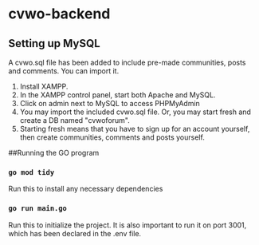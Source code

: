 # cvwo-backend

## Setting up MySQL

A cvwo.sql file has been added to include pre-made communities, posts and comments. You can import it.

1. Install XAMPP.
2. In the XAMPP control panel, start both Apache and MySQL.
3. Click on admin next to MySQL to access PHPMyAdmin
4. You may import the included cvwo.sql file. Or, you may start fresh and create a DB named "cvwoforum".
5. Starting fresh means that you have to sign up for an account yourself, then create communities, comments and posts yourself.

##Running the GO program
### `go mod tidy`
Run this to install any necessary dependencies

### `go run main.go`
Run this to initialize the project. It is also important to run it on port 3001, which has been declared in the .env file.
